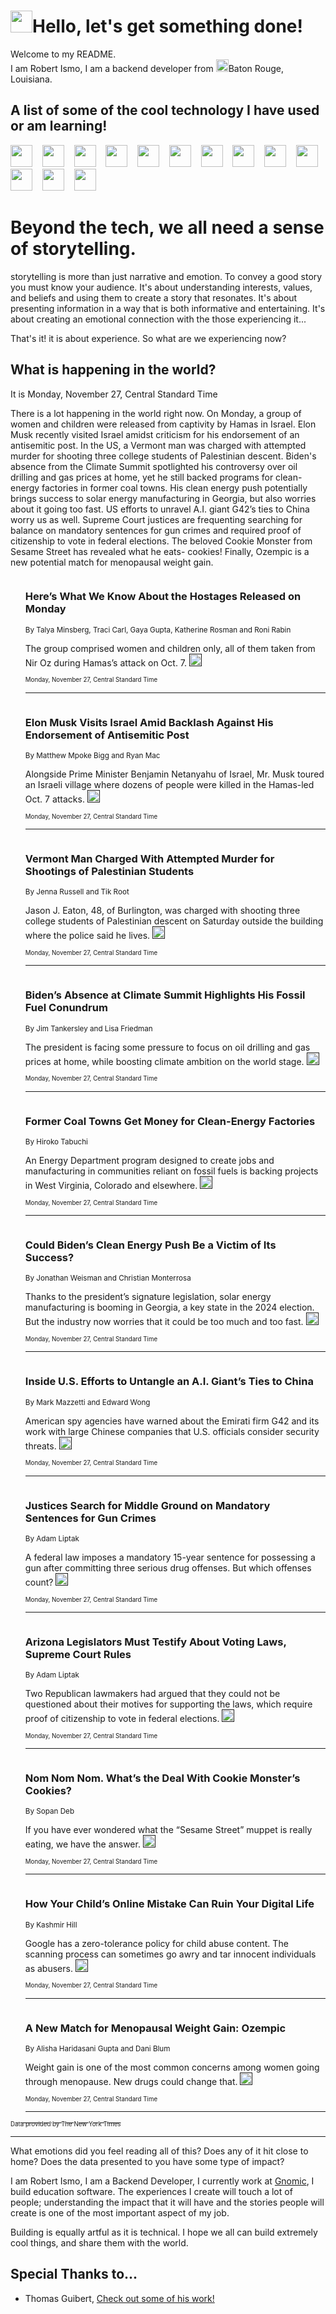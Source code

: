 <h1><img src="https://emojis.slackmojis.com/emojis/images/1643514375/3493/hot-coffee.gif?1643514375" width="35"/>Hello, let's get something done!</h1>

<p>Welcome to my README.<br/>
I am Robert Ismo, I am a backend developer from <img src="https://emojis.slackmojis.com/emojis/images/1638395689/50435/moulin_rouge.png?1638395689" width="20"/>Baton Rouge, Louisiana.</p>
<h2>A list of some of the cool technology I have used or am learning!</h2>
<p>
<img src="https://emojis.slackmojis.com/emojis/images/1643516091/21142/meow_bongotap.gif?1643516091" width="35" alt="">
<img src="https://img.shields.io/badge/Favorite%20Frontend%20Framework-SvelteKit-f83903" alt="">
<img src="https://img.shields.io/badge/Second%20Favorite-Vue-40b581" alt="">
<img src="https://img.shields.io/badge/Most%20Used%20Runtime-Nodejs-78b061" alt="">
<img src="https://emojis.slackmojis.com/emojis/images/1643517416/34482/fire.gif?1643517416" width="35" alt="">
<img src="https://img.shields.io/badge/Javascript%20But%20Better-Typescript-0078ca" alt="">
<img src="https://img.shields.io/badge/Favorite%20Language-Elixir-3e244d" alt="">
<img src="https://img.shields.io/badge/Containerize%20Everything-Docker-6ac9ef" alt="">
<img src="https://emojis.slackmojis.com/emojis/images/1643514596/5999/meow_party.gif?1643514596" width="35" alt="">
<img src="https://img.shields.io/badge/API%20Love%20Language-Graphql-de32a5" alt="">
<img src="https://img.shields.io/badge/Our%20Favorite%20Version%20Controller-Git-e94f33" alt="">
<img src="https://img.shields.io/badge/Favorite%20Database-Redis-d42d1d" alt="">
<img src="https://emojis.slackmojis.com/emojis/images/1643514559/5584/deployparrot.gif?1643514559" width="35" alt="">
<img src="https://img.shields.io/badge/Container%20Interstate-RabbitMQ-f66200" alt="">
<img src="https://img.shields.io/badge/Gotta%20Learn-Kubernetes-316adf" alt="">
<img src="https://img.shields.io/badge/Really%20Mature%20Now-WASM-654fef" alt="">
<img src="https://emojis.slackmojis.com/emojis/images/1666642497/61942/dance_vibe.gif?1666642497" width="35" alt="">
<img src="https://img.shields.io/badge/For%20My%20M1-ARM64-657d96" alt="">
<img src="https://img.shields.io/badge/Loving%20This%20So%20Much-TailwindCSS-17bcb5" alt="">
<img src="https://img.shields.io/badge/Cool%20Build%20Tool-Vite-f9cb24" alt="">
<img src="https://emojis.slackmojis.com/emojis/images/1669231376/62819/working-on-it.gif?1669231376" width="35" alt="">
<img src="https://img.shields.io/badge/Fun%20and%20Easy%20Database-MongoDB-5f8c49" alt="">
<img src="https://img.shields.io/badge/JS%20Life%20Support-NPM-c73737" alt="">
<img src="https://img.shields.io/badge/I%20Liked%20It-DynamoDB-0073b9" alt="">
<img src="https://emojis.slackmojis.com/emojis/images/1643514045/46/question.gif?1643514045" width="35" alt="">
<img src="https://img.shields.io/badge/cool-React-60d6f9" alt="">
<img src="https://img.shields.io/badge/Future%20Big%20Project-Lambda-f37e00" alt="">
<img src="https://img.shields.io/badge/NPM%20But%20Better-PNPM-f1aa07" alt="">
<img src="https://emojis.slackmojis.com/emojis/images/1643514943/9662/fbwow.gif?1643514943" width="35" alt="">
<img src="https://img.shields.io/badge/First%20Language-C-662079" alt="">
<img src="https://img.shields.io/badge/Where%20I%20Deploy%20Frontend-Vercel-000000" alt="">
<img src="https://img.shields.io/badge/Who%20Does%20not%20Want%20an%20App-Swift-f9492a" alt="">
<img src="https://emojis.slackmojis.com/emojis/images/1643514058/151/javascript.png?1643514058" width="35" alt="">
<img src="https://img.shields.io/badge/cool-Python-fbd542" alt="">
<img src="https://img.shields.io/badge/Favorite%20Something-Stripe-656cdc" alt="">
<img src="https://img.shields.io/badge/Of%20Course-HTML5-ed6327" alt="">
<img src="https://emojis.slackmojis.com/emojis/images/1660415405/60731/bomb.gif?1660415405" width="35" alt="">
<img src="https://img.shields.io/badge/hate-CSS-2964ec" alt="">
<img src="https://img.shields.io/badge/Learning-CircleCI-141215" alt="">
<img src="https://img.shields.io/badge/Learning-Rust-fbbb3b" alt="">
<img src="https://emojis.slackmojis.com/emojis/images/1660415397/60712/writing-hand.gif?1660415397" width="35" alt="">
<img src="https://img.shields.io/badge/Dev%20Browser%20of%20Choice-Firefox-cc4e26" alt="">
<img src="https://img.shields.io/badge/Recoverying%20From%20Windows-UNIX-1781e3" alt="">
<img src="https://img.shields.io/badge/LOVE-LogSeq-90c1c2" alt="">
<img src="https://emojis.slackmojis.com/emojis/images/1643514066/223/kirby.gif?1643514066" width="35" alt="">
<img src="https://img.shields.io/badge/Daily%20Driver-MacOS-e6e6e8" alt="">
<img src="https://img.shields.io/badge/Git%20Server-Github-000000" alt="">
<img src="https://img.shields.io/badge/enjoyable-EC2-f17428" alt="">
<img src="https://emojis.slackmojis.com/emojis/images/1643514239/2069/excited.gif?1643514239" width="35" alt="">
</p>
<h1>Beyond the tech, we all need a sense of storytelling.</h1>
<p>storytelling is more than just narrative and emotion. To convey a good story you must know your audience. It's about understanding interests, values, and beliefs and using them to create a story that resonates. It's about presenting information in a way that is both informative and entertaining. It's about creating an emotional connection with the those experiencing it...</p>
<p>That's it! it is about experience. So what are we experiencing now?</p>
<h2>What is happening in the world?</h2>
<p>It is Monday, November 27, Central Standard Time</p>
<p>
There is a lot happening in the world right now. On Monday, a group of women and children were released from captivity by Hamas in Israel. Elon Musk recently visited Israel amidst criticism for his endorsement of an antisemitic post. In the US, a Vermont man was charged with attempted murder for shooting three college students of Palestinian descent. Biden&#39;s absence from the Climate Summit spotlighted his controversy over oil drilling and gas prices at home, yet he still backed programs for clean-energy factories in former coal towns. His clean energy push potentially brings success to solar energy manufacturing in Georgia, but also worries about it going too fast. US efforts to unravel A.I. giant G42’s ties to China worry us as well. Supreme Court justices are frequenting searching for balance on mandatory sentences for gun crimes and required proof of citizenship to vote in federal elections. The beloved Cookie Monster from Sesame Street has revealed what he eats- cookies! Finally, Ozempic is a new potential match for menopausal weight gain.</p>
<ol>
<img src="https://img.shields.io/badge/-world-blue" alt="">
<h3>Here’s What We Know About the Hostages Released on Monday</h3>
<sub>By Talya Minsberg, Traci Carl, Gaya Gupta, Katherine Rosman and Roni Rabin</sub>
<p>The group comprised women and children only, all of them taken from Nir Oz during Hamas’s attack on Oct. 7.  <a href=""><img src="https://developer.nytimes.com/files/poweredby_nytimes_30b.png?v=1583354208352" height="20"></a></p>
<sub><sub>Monday, November 27, Central Standard Time</sub></sub>
<hr/>
<img src="https://img.shields.io/badge/-world-blue" alt="">
<h3>Elon Musk Visits Israel Amid Backlash Against His Endorsement of Antisemitic Post</h3>
<sub>By Matthew Mpoke Bigg and Ryan Mac</sub>
<p>Alongside Prime Minister Benjamin Netanyahu of Israel, Mr. Musk toured an Israeli village where dozens of people were killed in the Hamas-led Oct. 7 attacks.  <a href=""><img src="https://developer.nytimes.com/files/poweredby_nytimes_30b.png?v=1583354208352" height="20"></a></p>
<sub><sub>Monday, November 27, Central Standard Time</sub></sub>
<hr/>
<img src="https://img.shields.io/badge/-us-blue" alt="">
<h3>Vermont Man Charged With Attempted Murder for Shootings of Palestinian Students</h3>
<sub>By Jenna Russell and Tik Root</sub>
<p>Jason J. Eaton, 48, of Burlington, was charged with shooting three college students of Palestinian descent on Saturday outside the building where the police said he lives.  <a href=""><img src="https://developer.nytimes.com/files/poweredby_nytimes_30b.png?v=1583354208352" height="20"></a></p>
<sub><sub>Monday, November 27, Central Standard Time</sub></sub>
<hr/>
<img src="https://img.shields.io/badge/-climate-blue" alt="">
<h3>Biden’s Absence at Climate Summit Highlights His Fossil Fuel Conundrum</h3>
<sub>By Jim Tankersley and Lisa Friedman</sub>
<p>The president is facing some pressure to focus on oil drilling and gas prices at home, while boosting climate ambition on the world stage.  <a href=""><img src="https://developer.nytimes.com/files/poweredby_nytimes_30b.png?v=1583354208352" height="20"></a></p>
<sub><sub>Monday, November 27, Central Standard Time</sub></sub>
<hr/>
<img src="https://img.shields.io/badge/-climate-blue" alt="">
<h3>Former Coal Towns Get Money for Clean-Energy Factories</h3>
<sub>By Hiroko Tabuchi</sub>
<p>An Energy Department program designed to create jobs and manufacturing in communities reliant on fossil fuels is backing projects in West Virginia, Colorado and elsewhere.  <a href=""><img src="https://developer.nytimes.com/files/poweredby_nytimes_30b.png?v=1583354208352" height="20"></a></p>
<sub><sub>Monday, November 27, Central Standard Time</sub></sub>
<hr/>
<img src="https://img.shields.io/badge/-us-blue" alt="">
<h3>Could Biden’s Clean Energy Push Be a Victim of Its Success?</h3>
<sub>By Jonathan Weisman and Christian Monterrosa</sub>
<p>Thanks to the president’s signature legislation, solar energy manufacturing is booming in Georgia, a key state in the 2024 election. But the industry now worries that it could be too much and too fast.  <a href=""><img src="https://developer.nytimes.com/files/poweredby_nytimes_30b.png?v=1583354208352" height="20"></a></p>
<sub><sub>Monday, November 27, Central Standard Time</sub></sub>
<hr/>
<img src="https://img.shields.io/badge/-us-blue" alt="">
<h3>Inside U.S. Efforts to Untangle an A.I. Giant’s Ties to China</h3>
<sub>By Mark Mazzetti and Edward Wong</sub>
<p>American spy agencies have warned about the Emirati firm G42 and its work with large Chinese companies that U.S. officials consider security threats.  <a href=""><img src="https://developer.nytimes.com/files/poweredby_nytimes_30b.png?v=1583354208352" height="20"></a></p>
<sub><sub>Monday, November 27, Central Standard Time</sub></sub>
<hr/>
<img src="https://img.shields.io/badge/-us-blue" alt="">
<h3>Justices Search for Middle Ground on Mandatory Sentences for Gun Crimes</h3>
<sub>By Adam Liptak</sub>
<p>A federal law imposes a mandatory 15-year sentence for possessing a gun after committing three serious drug offenses. But which offenses count?  <a href=""><img src="https://developer.nytimes.com/files/poweredby_nytimes_30b.png?v=1583354208352" height="20"></a></p>
<sub><sub>Monday, November 27, Central Standard Time</sub></sub>
<hr/>
<img src="https://img.shields.io/badge/-us-blue" alt="">
<h3>Arizona Legislators Must Testify About Voting Laws, Supreme Court Rules</h3>
<sub>By Adam Liptak</sub>
<p>Two Republican lawmakers had argued that they could not be questioned about their motives for supporting the laws, which require proof of citizenship to vote in federal elections.  <a href=""><img src="https://developer.nytimes.com/files/poweredby_nytimes_30b.png?v=1583354208352" height="20"></a></p>
<sub><sub>Monday, November 27, Central Standard Time</sub></sub>
<hr/>
<img src="https://img.shields.io/badge/-arts-blue" alt="">
<h3>Nom Nom Nom. What’s the Deal With Cookie Monster’s Cookies?</h3>
<sub>By Sopan Deb</sub>
<p>If you have ever wondered what the “Sesame Street” muppet is really eating, we have the answer.  <a href=""><img src="https://developer.nytimes.com/files/poweredby_nytimes_30b.png?v=1583354208352" height="20"></a></p>
<sub><sub>Monday, November 27, Central Standard Time</sub></sub>
<hr/>
<img src="https://img.shields.io/badge/-technology-blue" alt="">
<h3>How Your Child’s Online Mistake Can Ruin Your Digital Life</h3>
<sub>By Kashmir Hill</sub>
<p>Google has a zero-tolerance policy for child abuse content. The scanning process can sometimes go awry and tar innocent individuals as abusers.  <a href=""><img src="https://developer.nytimes.com/files/poweredby_nytimes_30b.png?v=1583354208352" height="20"></a></p>
<sub><sub>Monday, November 27, Central Standard Time</sub></sub>
<hr/>
<img src="https://img.shields.io/badge/-well-blue" alt="">
<h3>A New Match for Menopausal Weight Gain: Ozempic</h3>
<sub>By Alisha Haridasani Gupta and Dani Blum</sub>
<p>Weight gain is one of the most common concerns among women going through menopause. New drugs could change that.  <a href=""><img src="https://developer.nytimes.com/files/poweredby_nytimes_30b.png?v=1583354208352" height="20"></a></p>
<sub><sub>Monday, November 27, Central Standard Time</sub></sub>
<hr/>
</ol>
<a href="https://developer.nytimes.com"><sub><sub>Data provided by The New York Times</sub></sub></a>
<hr/>
<p>What emotions did you feel reading all of this? Does any of it hit close to home? Does the data presented to you have some type of impact?</p>
<p>I am Robert Ismo, I am a Backend Developer, I currently work at <a href="https://gnomic.education/">Gnomic</a>, I build education software. The experiences I create will touch a lot of people; understanding the impact that it will have and the stories people will create is one of the most important aspect of my job.</p>
<p>Building is equally artful as it is technical. I hope we all can build extremely cool things, and share them with the world.</p>
<h2>Special Thanks to...</h2>
<ul>
<li>Thomas Guibert, <a href="https://github.com/thmsgbrt/thmsgbrt">Check out some of his work!</a></li>
</ul>